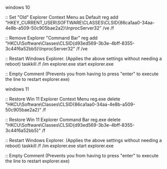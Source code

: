 windows 10

:: Set "Old" Explorer Context Menu as Default
reg add "HKEY_CURRENT_USER\SOFTWARE\CLASSES\CLSID\{86ca1aa0-34aa-4e8b-a509-50c905bae2a2}\InprocServer32" /ve /f

:: Remove Explorer "Command Bar"
reg add "HKCU\Software\Classes\CLSID\{d93ed569-3b3e-4bff-8355-3c44f6a52bb5}\InprocServer32" /f /ve

:: Restart Windows Explorer. (Applies the above settings without needing a reboot)
taskkill /f /im explorer.exe
start explorer.exe

:: Empty Comment (Prevents you from having to press "enter" to execute the line to restart explorer.exe)

windows 11

:: Restore Win 11 Explorer Context Menu
reg.exe delete "HKCU\Software\Classes\CLSID\{86ca1aa0-34aa-4e8b-a509-50c905bae2a2}" /f

:: Restore Win 11 Explorer Command Bar
reg.exe delete "HKCU\Software\Classes\CLSID\{d93ed569-3b3e-4bff-8355-3c44f6a52bb5}" /f

:: Restart Windows Explorer. (Applies the above settings without needing a reboot)
taskkill /f /im explorer.exe
start explorer.exe

:: Empty Comment (Prevents you from having to press "enter" to execute the line to restart explorer.exe)